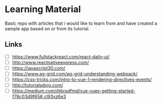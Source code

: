 # Learning Material
Basic repo with articles that i would like to learn from and have created a sample app based on or from its tutorial.

## Links

- [ ] https://www.fullstackreact.com/react-daily-ui/
- [ ] http://www.reactnativeexpress.com/
- [ ] https://javascript30.com/
- [ ] https://www.ag-grid.com/ag-grid-understanding-webpack/
- [ ] https://css-tricks.com/intro-to-vue-1-rendering-directives-events/ 
- [ ] http://tutorialsdojo.com/ 
- [ ] https://medium.com/@bradfmd/vue-vuex-getting-started-f78c03d9f65#.cl93xz6e3
